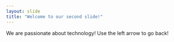 ```yaml
---
layout: slide
title: "Welcome to our second slide!"
---
```

We are passionate about technology!
Use the left arrow to go back!
